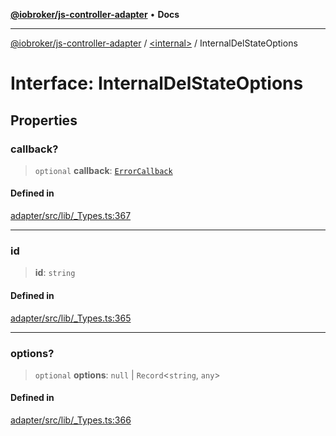 [**@iobroker/js-controller-adapter**](../../README.md) • **Docs**

***

[@iobroker/js-controller-adapter](../../globals.md) / [\<internal\>](../README.md) / InternalDelStateOptions

# Interface: InternalDelStateOptions

## Properties

### callback?

> `optional` **callback**: [`ErrorCallback`](../type-aliases/ErrorCallback.md)

#### Defined in

[adapter/src/lib/\_Types.ts:367](https://github.com/ioBroker/ioBroker.js-controller/blob/b50a278725d350a15d2e89556fee6afed5154f0b/packages/adapter/src/lib/_Types.ts#L367)

***

### id

> **id**: `string`

#### Defined in

[adapter/src/lib/\_Types.ts:365](https://github.com/ioBroker/ioBroker.js-controller/blob/b50a278725d350a15d2e89556fee6afed5154f0b/packages/adapter/src/lib/_Types.ts#L365)

***

### options?

> `optional` **options**: `null` \| `Record`\<`string`, `any`\>

#### Defined in

[adapter/src/lib/\_Types.ts:366](https://github.com/ioBroker/ioBroker.js-controller/blob/b50a278725d350a15d2e89556fee6afed5154f0b/packages/adapter/src/lib/_Types.ts#L366)
